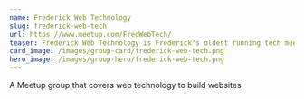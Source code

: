 ```yaml
---
name: Frederick Web Technology
slug: frederick-web-tech
url: https://www.meetup.com/FredWebTech/
teaser: Frederick Web Technology is Frederick's oldest running tech meetup group. This group digs into the tech and programming languages that make the web work from frontend to backend.
card_image: /images/group-card/frederick-web-tech.png
hero_image: /images/group-hero/frederick-web-tech.png
---
```

A Meetup group that covers web technology to build websites

